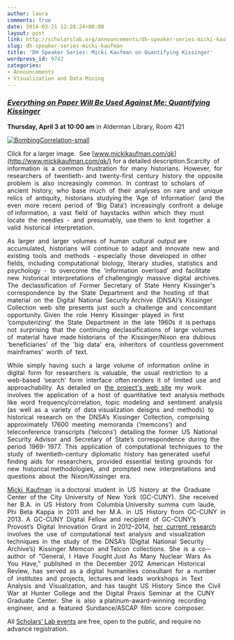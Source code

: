 ```yaml
---
author: laura
comments: true
date: 2014-03-21 12:28:24+00:00
layout: post
link: http://scholarslab.org/announcements/dh-speaker-series-micki-kaufman/
slug: dh-speaker-series-micki-kaufman
title: 'DH Speaker Series: Micki Kaufman on Quantifying Kissinger'
wordpress_id: 9742
categories:
- Announcements
- Visualization and Data Mining
---
```


### [_**Everything on Paper Will Be Used Against Me: Quantifying Kissinger**_](http://www.mickikaufman.com/qk/)


**Thursday, April 3 at 10:00 am**
in Alderman Library, Room 421

[![BombingCorrelation-small](http://www.scholarslab.org/wp-content/uploads/2014/03/BombingCorrelation-big-300x177.jpg)](http://www.scholarslab.org/wp-content/uploads/2014/03/BombingCorrelation-big.jpg)

Click for a larger image.  See [www.mickikaufman.com/qk](http://www.mickikaufman.com/qk/) for a detailed description.Scarcity  of  information  is  a  common  frustration  for  many  historians.  However,  for  researchers  of  twentieth-­ and  twenty-­first  century  history  the  opposite  problem  is  also  increasingly  common.  In  contrast  to  scholars  of ancient  history,  who  base  much  of  their  analyses  on  rare  and  unique  relics  of  antiquity,  historians  studying the  ‘Age  of  Information’  (and  the  even  more  recent  period  of  ‘Big  Data’)  increasingly  confront  a  deluge  of information,  a  vast  field  of  haystacks  within  which  they  must  locate  the  needles  -­  and  presumably,  use them  to  knit  together  a  valid  historical  interpretation.

As  larger  and  larger  volumes  of  human  cultural  output are  accumulated,  historians  will  continue  to  adapt  and  innovate  new  and  existing  tools  and  methods  -­ especially  those  developed  in  other  fields,  including  computational  biology,  literary  studies,  statistics  and psychology  -­  to  overcome  the  ‘information  overload’  and  facilitate  new  historical  interpretations  of challengingly  massive  digital  archives.    The  declassification  of  Former  Secretary  of  State  Henry  Kissinger's correspondence  by  the  State  Department  and  the  hosting  of  that  material  on  the  Digital  National  Security Archive  (DNSA)’s  Kissinger  Collection  web  site  presents  just  such  a  challenge  and  concomitant  opportunity. Given  the  role  Henry  Kissinger  played  in  first  ‘computerizing’  the  State  Department  in  the  late  1960s  it  is perhaps  not  surprising  that  the  continuing  declassifications  of  large  volumes  of  material  have  made historians  of  the  Kissinger/Nixon  era  dubious  ‘beneficiaries’  of  the  'big  data'  era,  inheritors  of  countless government  mainframes’  worth  of  text.

While  simply  having  such  a  large  volume  of  information  online  in digital  form  for  researchers  is  valuable,  the  usual  restriction  to  a  web-­based  ‘search’  form  interface  often renders  it  of  limited  use  and  approachability.  As  detailed  on  [the  project's  web  site](http://www.mickikaufman.com/qk/)  my  work  involves  the  application  of  a  host  of  quantitative  text  analysis methods  like  word  frequency/correlation,  topic  modeling  and  sentiment  analysis  (as  well  as  a  variety  of  data visualization  deisgns  and  methods)  to  historical  research  on  the  DNSA’s  Kissinger  Collection,  comprising approximately  17600  meeting  memoranda  (‘memcons’)  and  teleconference  transcripts  (‘telcons’)  detailing the  former  US  National  Security  Advisor  and  Secretary  of  State’s  correspondence  during  the  period  1969-­ 1977.  This  application  of  computational  techniques  to  the  study  of  twentieth-­century  diplomatic  history  has generated  useful  finding  aids  for  researchers,  provided  essential  testing  grounds  for  new  historical methodologies,  and  prompted  new  interpretations  and  questions  about  the  Nixon/Kissinger  era.

[Micki  Kaufman](http://www.mickikaufman.com/)  is a doctoral  student  in  US  history  at  the  Graduate  Center  of the  City  University  of  New  York  (GC-­CUNY).  She  received  her  B.A.  in  US  History  from  Columbia University  summa  cum  laude,  Phi  Beta  Kappa  in  2011  and  her  M.A.  in  US  History  from  GC-­CUNY  in 2013.  A  GC-­CUNY  Digital  Fellow  and  recipient  of  GC-­CUNY’s  Provost’s  Digital  Innovation  Grant  in 2012–2014,  [her  current  research](http://www.mickikaufman.com/qk/)  involves  the  use  of  computational  text  analysis  and  visualization techniques  in  the  study  of  the  DNSA’s  (Digital  National  Security  Archive’s)  Kissinger  Memcon  and Telcon  collections.  She  is  a  co-­author  of  “General,  I  Have  Fought Just  As  Many  Nuclear  Wars  As  You  Have,”  published  in  the  December  2012  American  Historical Review,  has  served  as  a  digital  humanities  consultant  for  a  number  of  institutes  and  projects,  lectures and  leads  workshops  in  Text  Analysis  and  Visualization,  and  has  taught  US  History  Since  the  Civil War  at  Hunter  College  and  the  Digital  Praxis  Seminar  at  the  CUNY  Graduate  Center.  She  is  also  a platinum-­award-­winning  recording  engineer,  and  a  featured  Sundance/ASCAP  film  score  composer.

All [Scholars’ Lab events](http://www.scholarslab.org/events/) are free, open to the public, and require no advance registration.
